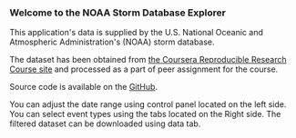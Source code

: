 ### Welcome to the NOAA Storm Database Explorer

This application's data is supplied by the U.S. National Oceanic and Atmospheric Administration's (NOAA) storm database.

The dataset has been obtained from [the Coursera Reproducible Research Course site](https://d396qusza40orc.cloudfront.net/repdata%2Fdata%2FStormData.csv.bz2) and processed as a part of peer assignment for the course.

Source code is available on the [GitHub](https://github.com/AndrewBagley/Coursera---Developing-Data-Products).

You can adjust the date range using control panel located on the left side. You can select event types using the tabs located on the Right side. The filtered dataset can be downloaded using data tab.
